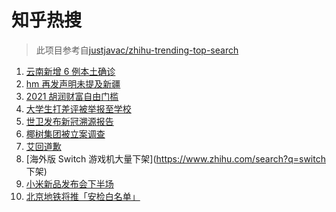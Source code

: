 # 知乎热搜

> 此项目参考自[justjavac/zhihu-trending-top-search](https://github.com/justjavac/zhihu-trending-top-search/blob/main/utils.ts)

<!-- BEGIN -->
  <!-- 最后更新时间:Thu Apr 01 2021 02:06:46 GMT+0000 (Coordinated Universal Time) -->
  1. [云南新增 6 例本土确诊](https://www.zhihu.com/search?q=云南新增)
1. [hm 再发声明未提及新疆](https://www.zhihu.com/search?q=hm)
1. [2021 胡润财富自由门槛](https://www.zhihu.com/search?q=财富自由)
1. [大学生打差评被举报至学校](https://www.zhihu.com/search?q=豆瓣差评)
1. [世卫发布新冠溯源报告](https://www.zhihu.com/search?q=新冠溯源)
1. [椰树集团被立案调查](https://www.zhihu.com/search?q=椰树集团)
1. [艾回道歉](https://www.zhihu.com/search?q=艾回道歉)
1. [海外版 Switch 游戏机大量下架](https://www.zhihu.com/search?q=switch 下架)
1. [小米新品发布会下半场](https://www.zhihu.com/search?q=小米)
1. [北京地铁将推「安检白名单」](https://www.zhihu.com/search?q=北京地铁)
  <!-- END -->